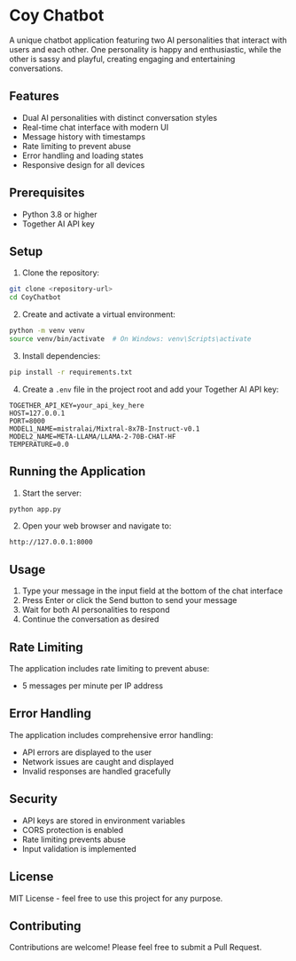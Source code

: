 # Coy Chatbot

A unique chatbot application featuring two AI personalities that interact with users and each other. One personality is happy and enthusiastic, while the other is sassy and playful, creating engaging and entertaining conversations.

## Features

- Dual AI personalities with distinct conversation styles
- Real-time chat interface with modern UI
- Message history with timestamps
- Rate limiting to prevent abuse
- Error handling and loading states
- Responsive design for all devices

## Prerequisites

- Python 3.8 or higher
- Together AI API key

## Setup

1. Clone the repository:
```bash
git clone <repository-url>
cd CoyChatbot
```

2. Create and activate a virtual environment:
```bash
python -m venv venv
source venv/bin/activate  # On Windows: venv\Scripts\activate
```

3. Install dependencies:
```bash
pip install -r requirements.txt
```

4. Create a `.env` file in the project root and add your Together AI API key:
```
TOGETHER_API_KEY=your_api_key_here
HOST=127.0.0.1
PORT=8000
MODEL1_NAME=mistralai/Mixtral-8x7B-Instruct-v0.1
MODEL2_NAME=META-LLAMA/LLAMA-2-70B-CHAT-HF
TEMPERATURE=0.0
```

## Running the Application

1. Start the server:
```bash
python app.py
```

2. Open your web browser and navigate to:
```
http://127.0.0.1:8000
```

## Usage

1. Type your message in the input field at the bottom of the chat interface
2. Press Enter or click the Send button to send your message
3. Wait for both AI personalities to respond
4. Continue the conversation as desired

## Rate Limiting

The application includes rate limiting to prevent abuse:
- 5 messages per minute per IP address

## Error Handling

The application includes comprehensive error handling:
- API errors are displayed to the user
- Network issues are caught and displayed
- Invalid responses are handled gracefully

## Security

- API keys are stored in environment variables
- CORS protection is enabled
- Rate limiting prevents abuse
- Input validation is implemented

## License

MIT License - feel free to use this project for any purpose.

## Contributing

Contributions are welcome! Please feel free to submit a Pull Request. 